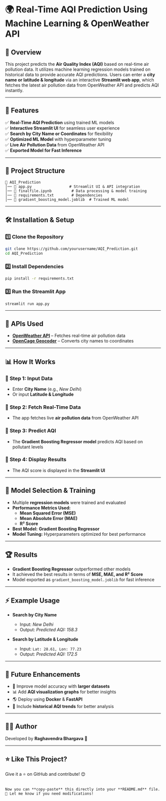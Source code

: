 # 🌍 Real-Time AQI Prediction Using Machine Learning & OpenWeather API  

## 📌 Overview  
This project predicts the **Air Quality Index (AQI)** based on real-time air pollution data. It utilizes machine learning regression models trained on historical data to provide accurate AQI predictions. Users can enter a **city name or latitude & longitude** via an interactive **Streamlit web app**, which fetches the latest air pollution data from OpenWeather API and predicts AQI instantly.

---

## 🚀 Features  
✅ **Real-Time AQI Prediction** using trained ML models  
✅ **Interactive Streamlit UI** for seamless user experience  
✅ **Search by City Name or Coordinates** for flexibility  
✅ **Optimized ML Model** with hyperparameter tuning  
✅ **Live Air Pollution Data** from OpenWeather API  
✅ **Exported Model for Fast Inference**  

---

## 📂 Project Structure  
```
📁 AQI_Prediction
│── 📜 app.py                 # Streamlit UI & API integration
│── 📜 finalfile.ipynb         # Data processing & model training
│── 📜 requirements.txt        # Dependencies
│── 📜 gradient_boosting_model.joblib  # Trained ML model
```

---

## 🛠 Installation & Setup  

### 1️⃣ Clone the Repository  
```bash
git clone https://github.com/yourusername/AQI_Prediction.git
cd AQI_Prediction
```
### 2️⃣ Install Dependencies  
```bash
pip install -r requirements.txt
```
### 3️⃣ Run the Streamlit App  
```bash
streamlit run app.py
```

---

## 🔗 APIs Used  
- **[OpenWeather API](https://openweathermap.org/api/air-pollution)** – Fetches real-time air pollution data  
- **[OpenCage Geocoder](https://opencagedata.com/api)** – Converts city names to coordinates  

---

## 📊 How It Works  

### 🔹 **Step 1: Input Data**  
- Enter **City Name** (e.g., *New Delhi*)  
- Or input **Latitude & Longitude**  

### 🔹 **Step 2: Fetch Real-Time Data**  
- The app fetches live **air pollution data** from OpenWeather API  

### 🔹 **Step 3: Predict AQI**  
- The **Gradient Boosting Regressor model** predicts AQI based on pollutant levels  

### 🔹 **Step 4: Display Results**  
- The AQI score is displayed in the **Streamlit UI**  

---

## 🎯 Model Selection & Training  
- Multiple **regression models** were trained and evaluated  
- **Performance Metrics Used:**  
  - **Mean Squared Error (MSE)**  
  - **Mean Absolute Error (MAE)**  
  - **R² Score**  
- **Best Model:** **Gradient Boosting Regressor**  
- **Model Tuning:** Hyperparameters optimized for best performance  

---

## 🏆 Results  
- **Gradient Boosting Regressor** outperformed other models  
- It achieved the best results in terms of **MSE, MAE, and R² Score**  
- Model exported as `gradient_boosting_model.joblib` for fast inference  

---

## ⚡ Example Usage  
- **Search by City Name**  
  - Input: *New Delhi*  
  - Output: *Predicted AQI: 158.3*  

- **Search by Latitude & Longitude**  
  - Input: `Lat: 28.61, Lon: 77.23`  
  - Output: *Predicted AQI: 172.5*  

---

## 🔧 Future Enhancements  
- 🌟 Improve model accuracy with **larger datasets**  
- 📊 Add **AQI visualization graphs** for better insights  
- 🌎 Deploy using **Docker** & **FastAPI**  
- 📍 Include **historical AQI trends** for better analysis  

---

## 👨‍💻 Author  
Developed by **Raghavendra Bhargava** 🚀  

---

## ⭐ Like This Project?  
Give it a ⭐ on GitHub and contribute! 😊  
```

Now you can **copy-paste** this directly into your **README.md** file. 🚀 Let me know if you need modifications!
